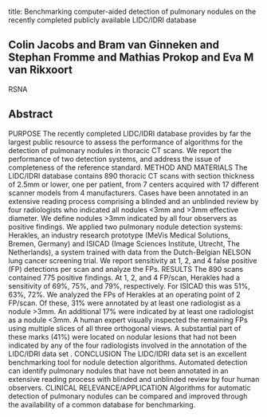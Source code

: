 title: Benchmarking computer-aided detection of pulmonary nodules on the recently completed publicly available LIDC/IDRI database

## Colin Jacobs and Bram van Ginneken and Stephan Fromme and Mathias Prokop and Eva M van Rikxoort
RSNA


## Abstract
PURPOSE The recently completed LIDC/IDRI database provides by far the largest public resource to assess the performance of algorithms for the detection of pulmonary nodules in thoracic CT scans. We report the performance of two detection systems, and address the issue of completeness of the reference standard. METHOD AND MATERIALS The LIDC/IDRI database contains 890 thoracic CT scans with section thickness of 2.5mm or lower, one per patient, from 7 centers acquired with 17 different scanner models from 4 manufacturers. Cases have been annotated in an extensive reading process comprising a blinded and an unblinded review by four radiologists who indicated all nodules <3mm and >3mm effective diameter. We define nodules >3mm indicated by all four observers as positive findings. We applied two pulmonary nodule detection systems: Herakles, an industry research prototype (MeVis Medical Solutions, Bremen, Germany) and ISICAD (Image Sciences Institute, Utrecht, The Netherlands), a system trained with data from the Dutch-Belgian NELSON lung cancer screening trial. We report sensitivity at 1, 2, and 4 false positive (FP) detections per scan and analyze the FPs. RESULTS The 890 scans contained 775 positive findings. At 1, 2, and 4 FP/scan, Herakles had a sensitivity of 69%, 75%, and 79%, respectively. For ISICAD this was 51%, 63%, 72%. We analyzed the FPs of Herakles at an operating point of 2 FP/scan. Of these, 31% were annotated by at least one radiologist as a nodule >3mm. An additional 17% were indicated by at least one radiologist as a nodule <3mm. A human expert visually inspected the remaining FPs using multiple slices of all three orthogonal views. A substantial part of these marks (41%) were located on nodular lesions that had not been indicated by any of the four radiologists involved in the annotation of the LIDC/IDRI data set . CONCLUSION The LIDC/IDRI data set is an excellent benchmarking tool for nodule detection algorithms. Automated detection can identify pulmonary nodules that have not been annotated in an extensive reading process with blinded and unblinded review by four human observers. CLINICAL RELEVANCE/APPLICATION Algorithms for automatic detection of pulmonary nodules can be compared and improved through the availability of a common database for benchmarking.


